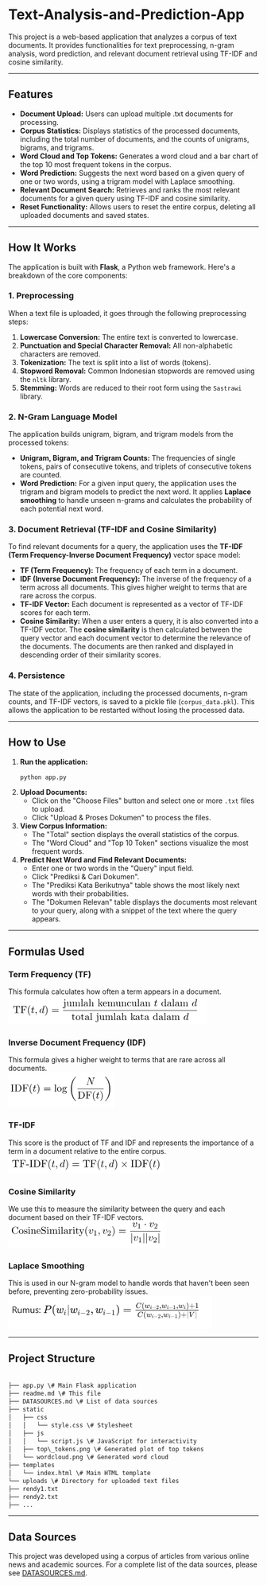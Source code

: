 # Text-Analysis-and-Prediction-App

This project is a web-based application that analyzes a corpus of text documents. It provides functionalities for text preprocessing, n-gram analysis, word prediction, and relevant document retrieval using TF-IDF and cosine similarity.

---

## Features

* **Document Upload:** Users can upload multiple .txt documents for processing.
* **Corpus Statistics:** Displays statistics of the processed documents, including the total number of documents, and the counts of unigrams, bigrams, and trigrams.
* **Word Cloud and Top Tokens:** Generates a word cloud and a bar chart of the top 10 most frequent tokens in the corpus.
* **Word Prediction:** Suggests the next word based on a given query of one or two words, using a trigram model with Laplace smoothing.
* **Relevant Document Search:** Retrieves and ranks the most relevant documents for a given query using TF-IDF and cosine similarity.
* **Reset Functionality:** Allows users to reset the entire corpus, deleting all uploaded documents and saved states.

---

## How It Works

The application is built with **Flask**, a Python web framework. Here's a breakdown of the core components:

### 1. Preprocessing

When a text file is uploaded, it goes through the following preprocessing steps:
1.  **Lowercase Conversion:** The entire text is converted to lowercase.
2.  **Punctuation and Special Character Removal:** All non-alphabetic characters are removed.
3.  **Tokenization:** The text is split into a list of words (tokens).
4.  **Stopword Removal:** Common Indonesian stopwords are removed using the `nltk` library.
5.  **Stemming:** Words are reduced to their root form using the `Sastrawi` library.

### 2. N-Gram Language Model

The application builds unigram, bigram, and trigram models from the processed tokens:
* **Unigram, Bigram, and Trigram Counts:** The frequencies of single tokens, pairs of consecutive tokens, and triplets of consecutive tokens are counted.
* **Word Prediction:** For a given input query, the application uses the trigram and bigram models to predict the next word. It applies **Laplace smoothing** to handle unseen n-grams and calculates the probability of each potential next word.

### 3. Document Retrieval (TF-IDF and Cosine Similarity)

To find relevant documents for a query, the application uses the **TF-IDF (Term Frequency-Inverse Document Frequency)** vector space model:
* **TF (Term Frequency):** The frequency of each term in a document.
* **IDF (Inverse Document Frequency):** The inverse of the frequency of a term across all documents. This gives higher weight to terms that are rare across the corpus.
* **TF-IDF Vector:** Each document is represented as a vector of TF-IDF scores for each term.
* **Cosine Similarity:** When a user enters a query, it is also converted into a TF-IDF vector. The **cosine similarity** is then calculated between the query vector and each document vector to determine the relevance of the documents. The documents are then ranked and displayed in descending order of their similarity scores.

### 4. Persistence

The state of the application, including the processed documents, n-gram counts, and TF-IDF vectors, is saved to a pickle file (`corpus_data.pkl`). This allows the application to be restarted without losing the processed data.

---

## How to Use

1.  **Run the application:**
    ```bash
    python app.py
    ```
2.  **Upload Documents:**
    * Click on the "Choose Files" button and select one or more `.txt` files to upload.
    * Click "Upload & Proses Dokumen" to process the files.
3.  **View Corpus Information:**
    * The "Total" section displays the overall statistics of the corpus.
    * The "Word Cloud" and "Top 10 Token" sections visualize the most frequent words.
4.  **Predict Next Word and Find Relevant Documents:**
    * Enter one or two words in the "Query" input field.
    * Click "Prediksi & Cari Dokumen".
    * The "Prediksi Kata Berikutnya" table shows the most likely next words with their probabilities.
    * The "Dokumen Relevan" table displays the documents most relevant to your query, along with a snippet of the text where the query appears.

---

## Formulas Used

### Term Frequency (TF)
This formula calculates how often a term appears in a document.\
![Rumus TF](gambarRumus/tf.png)

### Inverse Document Frequency (IDF)
This formula gives a higher weight to terms that are rare across all documents.\
![Rumus IDF](gambarRumus/idf.png)

### TF-IDF
This score is the product of TF and IDF and represents the importance of a term in a document relative to the entire corpus.\
![Rumus TF-IDF](gambarRumus/tf-idf.png)

### Cosine Similarity
We use this to measure the similarity between the query and each document based on their TF-IDF vectors.\
![Rumus Cosine Similarity](gambarRumus/cosineSimilarity.png)

### Laplace Smoothing
This is used in our N-gram model to handle words that haven't been seen before, preventing zero-probability issues.\
![Rumus Laplace Smoothing](gambarRumus/laplaceSmoothing.png)

---
## Project Structure

```

├── app.py \# Main Flask application
├── readme.md \# This file
├── DATASOURCES.md \# List of data sources
├── static
│   ├── css
│   │   └── style.css \# Stylesheet
│   ├── js
│   │   └── script.js \# JavaScript for interactivity
│   ├── top\_tokens.png \# Generated plot of top tokens
│   └── wordcloud.png \# Generated word cloud
├── templates
│   └── index.html \# Main HTML template
└── uploads \# Directory for uploaded text files
├── rendy1.txt
├── rendy2.txt
├── ...

```

---

## Data Sources

This project was developed using a corpus of articles from various online news and academic sources. For a complete list of the data sources, please see [DATASOURCES.md](DATASOURCES.md).
